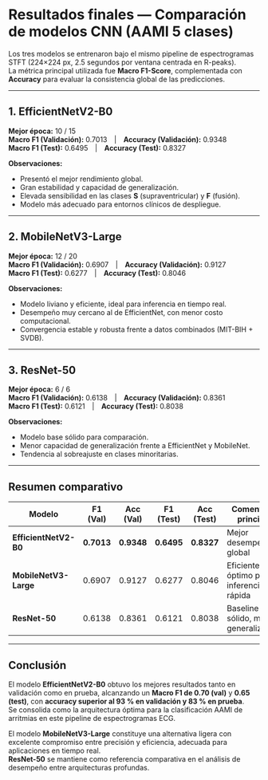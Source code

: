 # Resultados finales — Comparación de modelos CNN (AAMI 5 clases)

Los tres modelos se entrenaron bajo el mismo pipeline de espectrogramas STFT (224×224 px, 2.5 segundos por ventana centrada en R-peaks).  
La métrica principal utilizada fue **Macro F1-Score**, complementada con **Accuracy** para evaluar la consistencia global de las predicciones.

---

## 1. EfficientNetV2-B0

**Mejor época:** 10 / 15  
**Macro F1 (Validación):** 0.7013 | **Accuracy (Validación):** 0.9348  
**Macro F1 (Test):** 0.6495 | **Accuracy (Test):** 0.8327  

**Observaciones:**
- Presentó el mejor rendimiento global.
- Gran estabilidad y capacidad de generalización.
- Elevada sensibilidad en las clases **S** (supraventricular) y **F** (fusión).
- Modelo más adecuado para entornos clínicos de despliegue.

---

## 2. MobileNetV3-Large

**Mejor época:** 12 / 20  
**Macro F1 (Validación):** 0.6907 | **Accuracy (Validación):** 0.9127  
**Macro F1 (Test):** 0.6277 | **Accuracy (Test):** 0.8046  

**Observaciones:**
- Modelo liviano y eficiente, ideal para inferencia en tiempo real.
- Desempeño muy cercano al de EfficientNet, con menor costo computacional.
- Convergencia estable y robusta frente a datos combinados (MIT-BIH + SVDB).

---

## 3. ResNet-50

**Mejor época:** 6 / 6  
**Macro F1 (Validación):** 0.6138 | **Accuracy (Validación):** 0.8361  
**Macro F1 (Test):** 0.6121 | **Accuracy (Test):** 0.8038  

**Observaciones:**
- Modelo base sólido para comparación.
- Menor capacidad de generalización frente a EfficientNet y MobileNet.
- Tendencia al sobreajuste en clases minoritarias.

---

## Resumen comparativo

| Modelo              | F1 (Val) | Acc (Val) | F1 (Test) | Acc (Test) | Comentario principal                         |
|----------------------|:--------:|:----------:|:----------:|:------------:|-----------------------------------------------|
| **EfficientNetV2-B0** | **0.7013** | **0.9348** | **0.6495** | **0.8327** | Mejor desempeño global                        |
| **MobileNetV3-Large** | 0.6907 | 0.9127 | 0.6277 | 0.8046 | Eficiente y óptimo para inferencia rápida     |
| **ResNet-50**         | 0.6138 | 0.8361 | 0.6121 | 0.8038 | Baseline sólido, menor generalización         |

---

## Conclusión

El modelo **EfficientNetV2-B0** obtuvo los mejores resultados tanto en validación como en prueba, alcanzando un **Macro F1 de 0.70 (val)** y **0.65 (test)**, con **accuracy superior al 93 % en validación y 83 % en prueba**.  
Se consolida como la arquitectura óptima para la clasificación AAMI de arritmias en este pipeline de espectrogramas ECG.

El modelo **MobileNetV3-Large** constituye una alternativa ligera con excelente compromiso entre precisión y eficiencia, adecuada para aplicaciones en tiempo real.  
**ResNet-50** se mantiene como referencia comparativa en el análisis de desempeño entre arquitecturas profundas.
